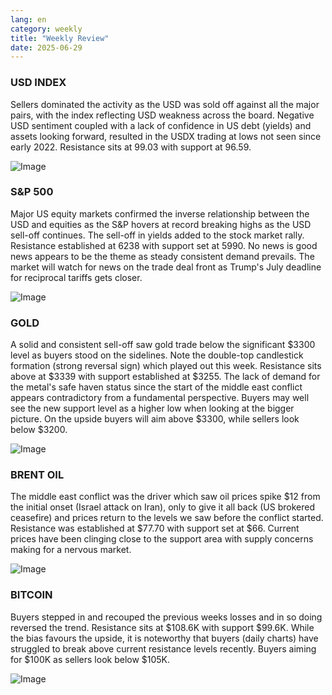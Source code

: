 ```yaml
---
lang: en
category: weekly
title: "Weekly Review"
date: 2025-06-29
---
```


### USD INDEX

Sellers dominated the activity as the USD was sold off against all the major pairs, with the index reflecting USD weakness across the board. Negative USD sentiment coupled with a lack of confidence in US debt (yields) and assets looking forward, resulted in the USDX trading at lows not seen since early 2022. Resistance sits at 99.03 with support at 96.59. 

![Image](https://markleighedu.github.io/img/Jun-2025/29-Jun-2025/usdindex.jpg)

### S&P 500

Major US equity markets confirmed the inverse relationship between the USD and equities as the S&P hovers at record breaking highs as the USD sell-off continues. The sell-off in yields added to the stock market rally. Resistance established at 6238 with support set at 5990. No news is good news appears to be the theme as steady consistent demand prevails. The market will watch for news on the trade deal front as Trump's July deadline for reciprocal tariffs gets closer.   

![Image](https://markleighedu.github.io/img/Jun-2025/29-Jun-2025/sp500.jpg)

### GOLD

A solid and consistent sell-off saw gold trade below the significant $3300 level as buyers stood on the sidelines. Note the double-top candlestick formation (strong reversal sign) which played out this week. Resistance sits above at $3339 with support established at $3255. The lack of demand for the metal's safe haven status since the start of the middle east conflict appears contradictory from a fundamental perspective. Buyers may well see the new support level as a higher low when looking at the bigger picture. On the upside buyers will aim above $3300, while sellers look below $3200. 

![Image](https://markleighedu.github.io/img/Jun-2025/29-Jun-2025/gold.jpg)

### BRENT OIL

The middle east conflict was the driver which saw oil prices spike $12 from the initial onset (Israel attack on Iran), only to give it all back (US brokered ceasefire) and prices return to the levels we saw before the conflict started. Resistance was established at $77.70 with support set at $66. Current prices have been clinging close to the support area with supply concerns making for a nervous market.  

![Image](https://markleighedu.github.io/img/Jun-2025/29-Jun-2025/brentoil.jpg)

### BITCOIN

Buyers stepped in and recouped the previous weeks losses and in so doing reversed the trend. Resistance sits at $108.6K with support $99.6K. While the bias favours the upside, it is noteworthy that buyers (daily charts) have struggled to break above current resistance levels recently. Buyers aiming for $100K as sellers look below $105K.

![Image](https://markleighedu.github.io/img/Jun-2025/29-Jun-2025/bitcoin.jpg)

